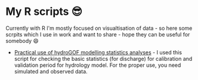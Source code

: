 # My R scripts :sunglasses:

Currently with R I'm mostly focused on visualtisation of data - so here some scrpits which I use in work and want to share - hope they can be useful for somebody :smile:

* [Practical use of hydroGOF modelling statistics analyses](hydroGOF_modelling_stat_analyses.R) - I used this script for checking the basic statistics (for discharge) for calibration and validation period for hydrology model. For the proper use, you need simulated and observed data.
